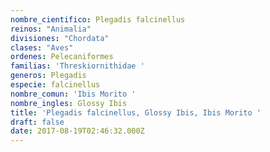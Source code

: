```yaml
---
nombre_cientifico: Plegadis falcinellus
reinos: "Animalia"
divisiones: "Chordata"
clases: "Aves"
ordenes: Pelecaniformes
familias: 'Threskiornithidae '
generos: Plegadis
especie: falcinellus
nombre_comun: 'Ibis Morito '
nombre_ingles: Glossy Ibis
title: 'Plegadis falcinellus, Glossy Ibis, Ibis Morito '
draft: false
date: 2017-08-19T02:46:32.000Z
---
```


